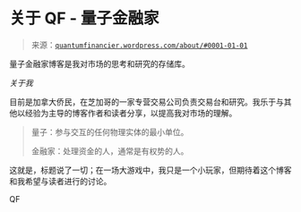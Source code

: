 <!--yml

分类：未分类

日期：2024-05-18 13:59:59

-->

# 关于 QF - 量子金融家

> 来源：[`quantumfinancier.wordpress.com/about/#0001-01-01`](https://quantumfinancier.wordpress.com/about/#0001-01-01)

量子金融家博客是我对市场的思考和研究的存储库。

*关于我*

目前是加拿大侨民，在芝加哥的一家专营交易公司负责交易台和研究。我乐于与其他以经验为主导的博客作者和读者分享，以提高我对市场的理解。

> 量子：参与交互的任何物理实体的最小单位。
> 
> 金融家：处理资金的人，通常是有权势的人。

这就是，标题说了一切；在一场大游戏中，我只是一个小玩家，但期待着这个博客和我希望与读者进行的讨论。

QF
